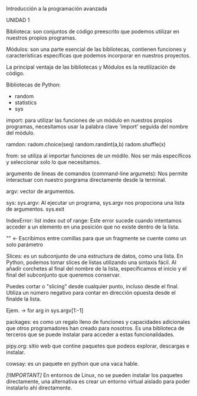 Introducción a la programación avanzada

UNIDAD 1

Biblioteca: son conjuntos de código preescrito que podemos utilizar en nuestros propios programas.

Módulos: son una parte esencial de las bibliotecas, contienen funciones y características específicas
que podemos incorporar en nuestros proyectos.

La principal ventaja de las bibliotecas y Módulos es la reutilización de código.

Bibliotecas de Python:

- random
- statistics
- sys

import: para utilizar las funciones de un módulo en nuestros propios programas, necesitamos
usar la palabra clave 'import' seguida del nombre del módulo.

ramdon:
radom.choice(seq)
random.randint(a,b)
radom.shuffle(x)

from: se utiliza al importar funciones de un módilo. Nos ser más específicos y seleccionar solo lo que necesitamos.

argumento de líneas de comandos (command-line argumets): Nos permite interactuar con nuestro porgrama directamente desde la terminal.

argv: vector de argumentos.

sys:
sys.argv: Al ejecutar un programa, sys.argv nos propociona una lista de argumentos.
sys.exit

IndexError: list index out of range: Este error sucede cuando intentamos acceder a un elemento en una posición que no existe 
dentro de la lista. 

"" <- Escribimos entre comillas para que un fragmente se cuente como un solo parámetro

Slices: es un subconjunto de una estructura de datos, como una lista.
En Python, podemos tomar slices de listas utilizando una sintaxis fácil. Al añadir
corchetes al final del nombre de la lista, especificamos el inicio y el final del subconjunto
que queremos conservar.

Puedes cortar o "slicing" desde cualquier punto, incluso desde el final.
Utiliza un número negativo para contar en dirección opuesta desde el finalde la lista.

Ejem. -> for arg in sys.argv[1:-1]

packages: es como un regalo lleno de funciones y capacidades adicionales que otros programadores han creado para nosotros.
Es una biblioteca de terceros que se puede instalar para acceder a estas funcionalidades.

pipy.org: sitio web que contine paquetes que podeos explorar, descargas e instalar.

cowsay: es un paquete en python que una vaca hable.

_[!IMPORTANT]_
En entornos de Linux, no se pueden instalar los paquetes directamente, una alternativa es crear un entorno virtual aislado para poder instalarlo ahí directamente.

